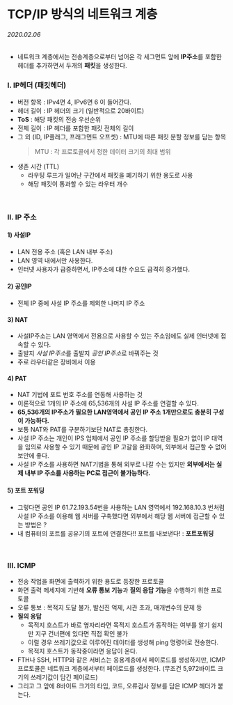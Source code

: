 # TCP/IP 방식의 네트워크 계층

###### 2020.02.06

- 네트워크 계층에서는 전송계층으로부터 넘어온 각 세그먼트 앞에 **IP주소**를 포함한 헤더를 추가하면서 두개의 **패킷**을 생성한다.


### I. IP헤더 (패킷헤더)

- 버전 항목 : IPv4면 4, IPv6면 6 이 들어간다.
- 헤더 길이 : IP 헤더의 크기 (일반적으로 20바이트)
- **ToS** : 해당 패킷의 전송 우선순위
- 전체 길이 : IP 헤더를 포함한 패킷 전체의 길이
- 그 외 (ID, IP플래그, 프래그먼트 오프셋) : MTU에 따른 패킷 분할 정보를 담는 항목
    >MTU : 각 프로토콜에서 정한 데이터 크기의 최대 범위
- 생존 시간 (TTL)
  - 라우팅 루프가 일어난 구간에서 패킷을 폐기하기 위한 용도로 사용
  - 해당 패킷이 통과할 수 있는 라우터 개수

<br />

### II. IP 주소

#### 1) **사설IP**
- LAN 전용 주소 (혹은 LAN 내부 주소)
- LAN 영역 내에서만 사용한다.
- 인터넷 사용자가 급증하면서, IP주소에 대한 수요도 급격히 증가했다.

#### 2) **공인IP**
- 전체 IP 중에 사설 IP 주소를 제외한 나머지 IP 주소

#### 3) **NAT**
- 사설IP주소는 LAN 영역에서 전용으로 사용할 수 있는 주소임에도 실제 인터넷에 접속할 수 있다.
- 출발지 *사설 IP주소*를 출발지 *공인 IP주소*로 바꿔주는 것
- 주로 라우터같은 장비에서 이용
  
#### 4) **PAT**
- NAT 기법에 포트 번호 주소를 연동해 사용하는 것
- 이론적으로 1개의 IP 주소에 65,536개의 사설 IP 주소를 연결할 수 있다.
- **65,536개의 IP주소가 필요한 LAN영역에서 공인 IP 주소 1개만으로도 충분히 구성이 가능하다.**
- 보통 NAT와 PAT를 구분하기보단 NAT로 총칭한다.
- 사설 IP 주소는 개인이 IPS 업체에서 공인 IP 주소를 할당받을 필요가 없이 IP 대역을 임의로 사용할 수 있기 때문에 공인 IP 고갈을 완화하며, 외부에서 접근할 수 없어 보안에 좋다.
- 사설 IP 주소를 사용하면 NAT기법을 통해 외부로 나갈 수는 있지만 **외부에서는 실제 내부 IP 주소를 사용하는 PC로 접근이 불가능하다.**

#### 5) **포트 포워딩**
- 그렇다면 공인 IP 61.72.193.54번을 사용하는 LAN 영역에서 192.168.10.3 번처럼 사설 IP 주소를 이용해 웹 서버를 구축했다면 외부에서 해당 웹 서버에 접근할 수 있는 방법은 ?
- 내 컴퓨터의 포트를 공유기의 포트에 연결한다!! 포트를 내보낸다! : **포트포워딩**

<br />

### III. ICMP

- 전송 작업을 화면에 출력하기 위한 용도로 등장한 프로토콜
- 화면 출력 메세지에 기반해 **오류 통보 기능**과 **질의 응답 기능**을 수행하기 위한 프로토콜
- 오류 통보 : 목적지 도달 불가, 발신진 억제, 시관 초과, 매개변수의 문제 등
- **질의 응답**
  - 목적지 호스트가 바로 옆자리라면 목적지 호스트가 동작하는 여부를 알기 쉽지만 지구 건너편에 있다면 직접 확인 불가
  - 이럴 경우 쓰레기값으로 이루어진 데이터를 생성해 ping 명령어로 전송한다.
  - 목적지 호스트가 동작중이라면 응답이 온다.
- FTH나 SSH, HTTP와 같은 서비스는 응용계층에서 페이로드를 생성하지만, ICMP 프로토콜은 네트워크 계층에서부터 페이로드를 생성한다. (무조건 5,972바이트 크기의 쓰레기값이 담긴 페이로드)
- 그리고 그 앞에 8바이트 크기의 타입, 코드, 오류검사 정보를 담은 ICMP 헤더가 붙는다.